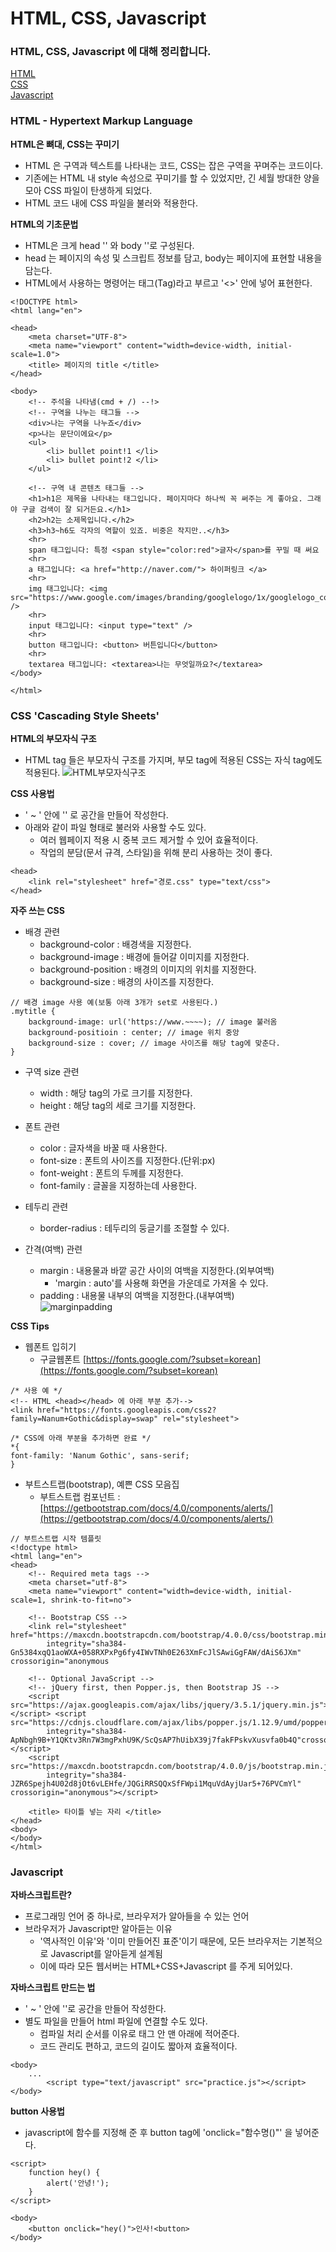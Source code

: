 # **HTML, CSS, Javascript**
### **HTML, CSS, Javascript 에 대해 정리합니다.**

[HTML](#HTML-Hypertext-Markup-Language)  
[CSS](#CSS-Cascading-Style-Sheets)   
[Javascript](#Javascript)  


### **HTML - Hypertext Markup Language**
**HTML은 뼈대, CSS는 꾸미기**
- HTML 은 구역과 텍스트를 나타내는 코드, CSS는 잡은 구역을 꾸며주는 코드이다.
- 기존에는 HTML 내 style 속성으로 꾸미기를 할 수 있었지만, 긴 세월 방대한 양을 모아 CSS 파일이 탄생하게 되었다.
- HTML 코드 내에 CSS 파일을 불러와 적용한다.

**HTML의 기초문법**
- HTML은 크게 head '<head></head>' 와 body '<body></body>'로 구성된다.
- head 는 페이지의 속성 및 스크립트 정보를 담고, body는 페이지에 표현할 내용을 담는다.
- HTML에서 사용하는 명령어는 태그(Tag)라고 부르고 '<>' 안에 넣어 표현한다.
```
<!DOCTYPE html>
<html lang="en">

<head>
    <meta charset="UTF-8">
    <meta name="viewport" content="width=device-width, initial-scale=1.0">
    <title> 페이지의 title </title>
</head>

<body>
    <!-- 주석을 나타냄(cmd + /) --!>
    <!-- 구역을 나누는 태그들 -->
    <div>나는 구역을 나누죠</div>
    <p>나는 문단이에요</p>
    <ul>
        <li> bullet point!1 </li>
        <li> bullet point!2 </li>
    </ul>

    <!-- 구역 내 콘텐츠 태그들 -->
    <h1>h1은 제목을 나타내는 태그입니다. 페이지마다 하나씩 꼭 써주는 게 좋아요. 그래야 구글 검색이 잘 되거든요.</h1>
    <h2>h2는 소제목입니다.</h2>
    <h3>h3~h6도 각자의 역할이 있죠. 비중은 작지만..</h3>
    <hr>
    span 태그입니다: 특정 <span style="color:red">글자</span>를 꾸밀 때 써요
    <hr>
    a 태그입니다: <a href="http://naver.com/"> 하이퍼링크 </a>
    <hr>
    img 태그입니다: <img src="https://www.google.com/images/branding/googlelogo/1x/googlelogo_color_272x92dp.png" />
    <hr>
    input 태그입니다: <input type="text" />
    <hr>
    button 태그입니다: <button> 버튼입니다</button>
    <hr>
    textarea 태그입니다: <textarea>나는 무엇일까요?</textarea>
</body>

</html>
```


### **CSS 'Cascading Style Sheets'**
**HTML의 부모자식 구조**
- HTML tag 들은 부모자식 구조를 가지며, 부모 tag에 적용된 CSS는 자식 tag에도 적용된다.
![HTML부모자식구조](HTML부모자식구조.png)  

**CSS 사용법**
- '<head> ~ </head>' 안에 '<style> ~ </style>' 로 공간을 만들어 작성한다.
- 아래와 같이 파일 형태로 불러와 사용할 수도 있다.
	- 여러 웹페이지 적용 시 중복 코드 제거할 수 있어 효율적이다.
	- 작업의 분담(문서 규격, 스타일)을 위해 분리 사용하는 것이 좋다.
```
<head>
	<link rel="stylesheet" href="경로.css" type="text/css">
</head>
``` 

**자주 쓰는 CSS**
- 배경 관련
	- background-color : 배경색을 지정한다.
	- background-image : 배경에 들어갈 이미지를 지정한다.
	- background-position : 배경의 이미지의 위치를 지정한다.
	- background-size : 배경의 사이즈를 지정한다.
```
// 배경 image 사용 예(보통 아래 3개가 set로 사용된다.)
.mytitle {
	background-image: url('https://www.~~~~); // image 불러옴
	background-positioin : center; // image 위치 중앙
	background-size : cover; // image 사이즈를 해당 tag에 맞춘다.
}
```
- 구역 size 관련
	- width : 해당 tag의 가로 크기를 지정한다.
	- height : 해당 tag의 세로 크기를 지정한다.

- 폰트 관련
	- color : 글자색을 바꿀 때 사용한다.
	- font-size : 폰트의 사이즈를 지정한다.(단위:px)
	- font-weight : 폰트의 두께를 지정한다.
	- font-family : 글꼴을 지정하는데 사용한다.

- 테두리 관련
	- border-radius : 테두리의 둥글기를 조절할 수 있다.

- 간격(여백) 관련
	- margin : 내용물과 바깥 공간 사이의 여백을 지정한다.(외부여백)
		- 'margin : auto'를 사용해 화면을 가운데로 가져올 수 있다.
	- padding : 내용물 내부의 여백을 지정한다.(내부여백)  
![marginpadding](marginpadding.png)  

**CSS Tips**
- 웹폰트 입히기
	- 구글웹폰트 [https://fonts.google.com/?subset=korean](https://fonts.google.com/?subset=korean)
```
/* 사용 예 */
<!-- HTML <head></head> 에 아래 부분 추가-->
<link href="https://fonts.googleapis.com/css2?family=Nanum+Gothic&display=swap" rel="stylesheet">

/* CSS에 아래 부분을 추가하면 완료 */
*{
font-family: 'Nanum Gothic', sans-serif; 
}
```	
- 부트스트랩(bootstrap), 예쁜 CSS 모음집
	- 부트스트랩 컴포넌트 : [https://getbootstrap.com/docs/4.0/components/alerts/](https://getbootstrap.com/docs/4.0/components/alerts/)
```
// 부트스트랩 시작 템플릿
<!doctype html> 
<html lang="en">
<head>
	<!-- Required meta tags -->
	<meta charset="utf-8">
	<meta name="viewport" content="width=device-width, initial-scale=1, shrink-to-fit=no">

	<!-- Bootstrap CSS -->
	<link rel="stylesheet" href="https://maxcdn.bootstrapcdn.com/bootstrap/4.0.0/css/bootstrap.min.css"
		integrity="sha384-Gn5384xqQ1aoWXA+058RXPxPg6fy4IWvTNh0E263XmFcJlSAwiGgFAW/dAiS6JXm" crossorigin="anonymous

	<!-- Optional JavaScript -->
	<!-- jQuery first, then Popper.js, then Bootstrap JS -->
	<script src="https://ajax.googleapis.com/ajax/libs/jquery/3.5.1/jquery.min.js"></script> <script src="https://cdnjs.cloudflare.com/ajax/libs/popper.js/1.12.9/umd/popper.min.js"
		integrity="sha384-ApNbgh9B+Y1QKtv3Rn7W3mgPxhU9K/ScQsAP7hUibX39j7fakFPskvXusvfa0b4Q"crossorigin="anonymous"></script>
	<script src="https://maxcdn.bootstrapcdn.com/bootstrap/4.0.0/js/bootstrap.min.js"
		integrity="sha384-JZR6Spejh4U02d8jOt6vLEHfe/JQGiRRSQQxSfFWpi1MquVdAyjUar5+76PVCmYl" crossorigin="anonymous"></script>
	
	<title> 타이틀 넣는 자리 </title>
</head>
<body>
</body> 
</html>	
```

### **Javascript**
**자바스크립트란?**
- 프로그래밍 언어 중 하나로, 브라우저가 알아들을 수 있는 언어
- 브라우저가 Javascript만 알아듣는 이유
	- '역사적인 이유'와 '이미 만들어진 표준'이기 때문에, 모든 브라우저는 기본적으로 Javascript를 알아듣게 설계됨
	- 이에 따라 모든 웹서버는 HTML+CSS+Javascript 를 주게 되어있다.

**자바스크립트 만드는 법**
- '<head> ~ </head>' 안에 '<script> ~ </script>'로 공간을 만들어 작성한다.
- 별도 파일을 만들어 html 파일에 연결할 수도 있다.
	- 컴파일 처리 순서를 이유로 <body> 태그 안 맨 아래에 적어준다.
	- 코드 관리도 편하고, 코드의 길이도 짧아져 효율적이다.
```
<body>
	...
        <script type="text/javascript" src="practice.js"></script> 
</body>
```

**button 사용법**
- javascript에 함수를 지정해 준 후 button tag에 'onclick="함수명()"' 을 넣어준다.
```
<script>
	function hey() {
		alert('안녕!');
	}
</script>

<body>
	<button onclick="hey()">인사!<button>
</body>
```


